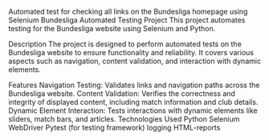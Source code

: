 Automated test for checking all links on the Bundesliga homepage using Selenium Bundesliga Automated Testing Project This project automates testing for the Bundesliga website using Selenium and Python.

Description The project is designed to perform automated tests on the Bundesliga website to ensure functionality and reliability. It covers various aspects such as navigation, content validation, and interaction with dynamic elements.

Features Navigation Testing: Validates links and navigation paths across the Bundesliga website. Content Validation: Verifies the correctness and integrity of displayed content, including match information and club details. Dynamic Element Interaction: Tests interactions with dynamic elements like sliders, match bars, and articles. Technologies Used Python Selenium WebDriver Pytest (for testing framework) logging HTML-reports
